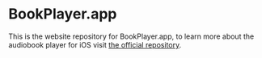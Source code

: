 # BookPlayer.app

This is the website repository for BookPlayer.app, to learn more about the audiobook player for iOS visit [the official repository](https://github.com/TortugaPower/BookPlayer).
 